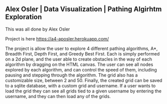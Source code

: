 ## Alex Osler | Data Visualization | Pathing Algirhtm Exploration
This was all done by Alex Osler

Project is here https://a4-aposler.herokuapp.com/

The project is allow the user to explore 4 different pathing algorithms,
A*, Breadth First, Depth First, and Greedy Best First. Each is simply
performed on a 2d plane, and the user able to create obstacles in the 
way of each algorithm by dragging on the HTML canvas. The user can see
all nodes explored by each algorithm, and can control the speed of them,
including pausing and stepping through the algorithm. The grid also has a
customizable size, between 2 and 50. Finally, the created grid can be saved
to a sqlite database, with a custom grid and username. If a user wants to load
the grid they can see all grids tied to a given username by entering the username,
and they can then load any of the grids.
